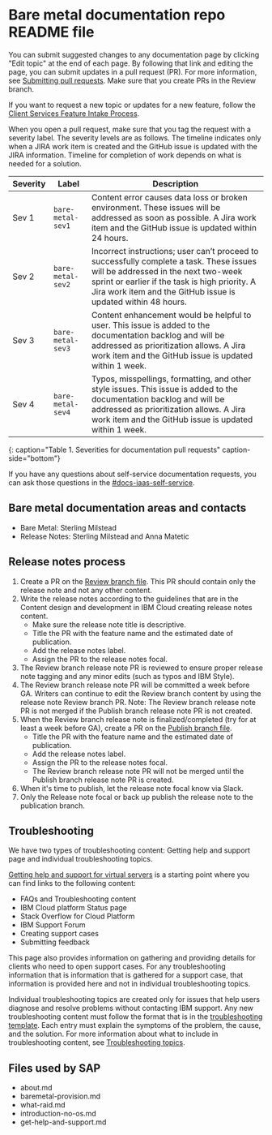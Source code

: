 # Bare metal documentation repo README file

You can submit suggested changes to any documentation page by clicking "Edit topic" at the end of each page. By following that link and editing the page, you can submit updates in a pull request (PR). For more information, see [Submitting pull requests](https://test.cloud.ibm.com/docs/writing?topic=writing-pr). Make sure that you create PRs in the Review branch.

If you want to request a new topic or updates for a new feature, follow the [Client Services Feature Intake Process](https://confluence.swg.usma.ibm.com:8445/display/UI/Client+Services+Feature+Intake+Process).

When you open a pull request, make sure that you tag the request with a severity label. The severity levels are as follows. The timeline indicates only when a JIRA work item is created and the GitHub issue is updated with the JIRA information. Timeline for completion of work depends on what is needed for a solution.

| Severity | Label | Description |
| --- | --- | --- |
| Sev 1 | `bare-metal-sev1` | Content error causes data loss or broken environment. These issues will be addressed as soon as possible. A Jira work item and the GitHub issue is updated within 24 hours. |
| Sev 2 | `bare-metal-sev2` | Incorrect instructions; user can’t proceed to successfully complete a task. These issues will be addressed in the next two-week sprint or earlier if the task is high priority. A Jira work item and the GitHub issue is updated within 48 hours. |
| Sev 3 | `bare-metal-sev3` | Content enhancement would be helpful to user. This issue is added to the documentation backlog and will be addressed as prioritization allows. A Jira work item and the GitHub issue is updated within 1 week. |
| Sev 4 | `bare-metal-sev4` | Typos, misspellings, formatting, and other style issues. This issue is added to the documentation backlog and will be addressed as prioritization allows. A Jira work item and the GitHub issue is updated within 1 week. |
{: caption="Table 1. Severities for documentation pull requests" caption-side="bottom"}

If you have any questions about self-service documentation requests, you can ask those questions in the [#docs-iaas-self-service](https://ibm-cloudplatform.slack.com/archives/C06208Q8B8F).

## Bare metal documentation areas and contacts

* Bare Metal: Sterling Milstead
* Release Notes: Sterling Milstead and Anna Matetic

## Release notes process

1. Create a PR on the [Review branch file](https://github.ibm.com/cloud-docs/vpc/blob/review/release-notes.md). This PR should contain only the release note and not any other content.
2. Write the release notes according to the guidelines that are in the Content design and development in IBM Cloud creating release notes content.
   - Make sure the release note title is descriptive.
   - Title the PR with the feature name and the estimated date of publication.
   - Add the release notes label.
   - Assign the PR to the release notes focal.
3. The Review branch release note PR is reviewed to ensure proper release note tagging and any minor edits (such as typos and IBM Style).
4. The Review branch release note PR will be committed a week before GA. Writers can continue to edit the Review branch content by using the release note Review branch PR. Note: The Review branch release note PR is not merged if the Publish branch release note PR is not created.
5. When the Review branch release note is finalized/completed (try for at least a week before GA), create a PR on the [Publish branch file](https://github.ibm.com/cloud-docs/vpc/blob/publish/release-notes.md).
   - Title the PR with the feature name and the estimated date of publication.
   - Add the release notes label.
   - Assign the PR to the release notes focal.
   - The Review branch release note PR will not be merged until the Publish branch release note PR is created.
6. When it's time to publish, let the release note focal know via Slack.
7. Only the Release note focal or back up publish the release note to the publication branch. 

## Troubleshooting 

We have two types of troubleshooting content: Getting help and support page and individual troubleshooting topics.

[Getting help and support for virtual servers](https://test.cloud.ibm.com/docs/bare-metal?topic=bare-metal-bare-metal-help-and-support) is a starting point where you can find links to the following content:
* FAQs and Troubleshooting content
* IBM Cloud platform Status page
* Stack Overflow for Cloud Platform
* IBM Support Forum
* Creating support cases
* Submitting feedback
 
This page also provides information on gathering and providing details for clients who need to open support cases. For any troubleshooting information that is information that is gathered for a support case, that information is provided here and not in individual troubleshooting topics.
 
Individual troubleshooting topics are created only for issues that help users diagnose and resolve problems without contacting IBM support. Any new troubleshooting content must follow the format that is in the [troubleshooting template](https://github.ibm.com/cloud-docs/bare-metal/blob/review/troubleshooting_template.md). Each entry must explain the symptoms of the problem, the cause, and the solution. For more information about what to include in troubleshooting content, see [Troubleshooting topics](https://test.cloud.ibm.com/docs/writing?topic=writing-troubleshooting-topics).

## Files used by SAP
* about.md
* baremetal-provision.md
* what-raid.md
* introduction-no-os.md
* get-help-and-support.md
